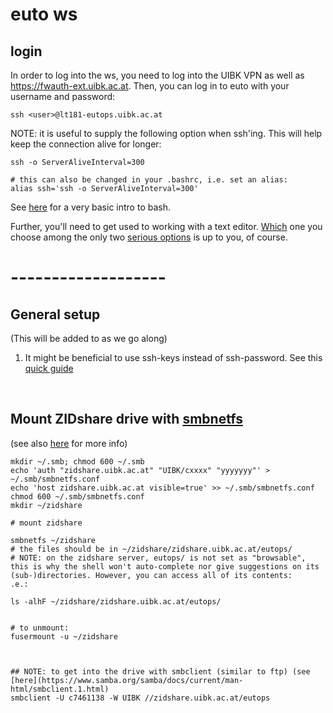 # euto ws 

## login  

In order to log into the ws, you need to log into the UIBK VPN as well as https://fwauth-ext.uibk.ac.at. Then, you can log in to euto with your username and password:  

```
ssh <user>@lt181-eutops.uibk.ac.at
```

NOTE: it is useful to supply the following option when ssh'ing. This will help keep the connection alive for longer:

```
ssh -o ServerAliveInterval=300

# this can also be changed in your .bashrc, i.e. set an alias:
alias ssh='ssh -o ServerAliveInterval=300'  

``` 

See [here](https://git.uibk.ac.at/c7701188/meg_tutorials/-/tree/master/bash) for a very basic intro to bash. 

Further, you'll need to get used to working with a text editor. [Which](http://www.geekherocomic.com/comics-highres/2009-02-02-emacs-vs-vim.png) one you choose among the only two [serious options](https://linuxhint.com/vim_vs_emacs/) is up to you, of course.  


# -------------------

## General setup  

(This will be added to as we go along)   

1) It might be beneficial to use ssh-keys instead of ssh-password. See this [quick guide](https://www.linuxbabe.com/linux-server/setup-passwordless-ssh-login)  


<br/>

## Mount ZIDshare drive with [smbnetfs](https://manpages.ubuntu.com/manpages/trusty/man1/smbnetfs.1.html)  
(see also [here](https://www.uibk.ac.at/zid/anleitungen/laufwerkszugriff/netzlaufwerkverbindung-linux.html) for more info)  

```
mkdir ~/.smb; chmod 600 ~/.smb
echo 'auth "zidshare.uibk.ac.at" "UIBK/cxxxx" "yyyyyyy"' > ~/.smb/smbnetfs.conf
echo 'host zidshare.uibk.ac.at visible=true' >> ~/.smb/smbnetfs.conf
chmod 600 ~/.smb/smbnetfs.conf
mkdir ~/zidshare

# mount zidshare  

smbnetfs ~/zidshare
# the files should be in ~/zidshare/zidshare.uibk.ac.at/eutops/
# NOTE: on the zidshare server, eutops/ is not set as "browsable", this is why the shell won't auto-complete nor give suggestions on its (sub-)directories. However, you can access all of its contents:
.e.:

ls -alhF ~/zidshare/zidshare.uibk.ac.at/eutops/


# to unmount:
fusermount -u ~/zidshare 



## NOTE: to get into the drive with smbclient (similar to ftp) (see [here](https://www.samba.org/samba/docs/current/man-html/smbclient.1.html)   
smbclient -U c7461138 -W UIBK //zidshare.uibk.ac.at/eutops
```

# 



